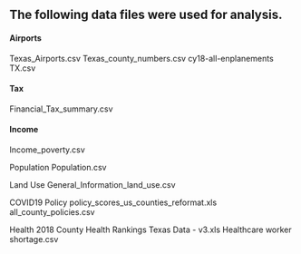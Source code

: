 ## The following data files were used for analysis.

#### Airports
Texas_Airports.csv
Texas_county_numbers.csv
cy18-all-enplanements TX.csv

#### Tax
Financial_Tax_summary.csv

#### Income
Income_poverty.csv

Population
Population.csv

Land Use
General_Information_land_use.csv

COVID19 Policy
policy_scores_us_counties_reformat.xls
all_county_policies.csv

Health
2018 County Health Rankings Texas Data - v3.xls
Healthcare worker shortage.csv
